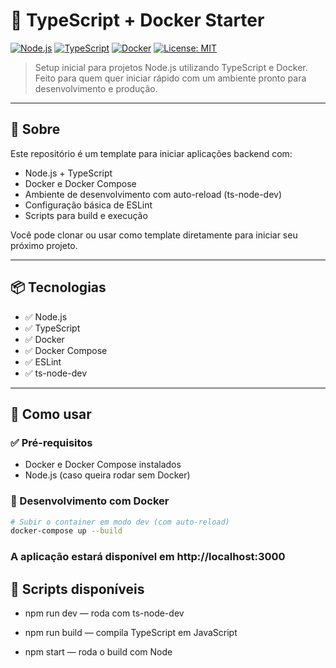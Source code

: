 # 🚀 TypeScript + Docker Starter

[![Node.js](https://img.shields.io/badge/node-%3E%3D16.0.0-green)](https://nodejs.org/)
[![TypeScript](https://img.shields.io/badge/typescript-4.x-blue)](https://www.typescriptlang.org/)
[![Docker](https://img.shields.io/badge/docker-ready-blue)](https://www.docker.com/)
[![License: MIT](https://img.shields.io/badge/license-MIT-yellow.svg)](LICENSE)

> Setup inicial para projetos Node.js utilizando TypeScript e Docker. Feito para quem quer iniciar rápido com um ambiente pronto para desenvolvimento e produção.

---

## 📖 Sobre

Este repositório é um template para iniciar aplicações backend com:

- Node.js + TypeScript
- Docker e Docker Compose
- Ambiente de desenvolvimento com auto-reload (ts-node-dev)
- Configuração básica de ESLint
- Scripts para build e execução

Você pode clonar ou usar como template diretamente para iniciar seu próximo projeto.

---

## 📦 Tecnologias

- ✅ Node.js
- ✅ TypeScript
- ✅ Docker
- ✅ Docker Compose
- ✅ ESLint
- ✅ ts-node-dev

---

## 🚀 Como usar

### ✅ Pré-requisitos

- Docker e Docker Compose instalados
- Node.js (caso queira rodar sem Docker)

### 🧪 Desenvolvimento com Docker

```bash
# Subir o container em modo dev (com auto-reload)
docker-compose up --build
```

### A aplicação estará disponível em http://localhost:3000

## 📄 Scripts disponíveis
- npm run dev — roda com ts-node-dev

- npm run build — compila TypeScript em JavaScript

- npm start — roda o build com Node

